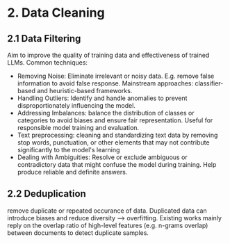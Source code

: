 # 2. Data Cleaning 

## 2.1 Data Filtering

Aim to improve the quality of training data and effectiveness of trained LLMs. Common techniques: 

* Removing Noise: Eliminate irrelevant or noisy data. E.g. remove false information to avoid false response. Mainstream approaches: classifier-based and heuristic-based frameworks. 
* Handling Outliers: Identify and handle anomalies to prevent disproportionately influencing the model. 
* Addressing Imbalances: balance the distribution of classes or categories to avoid biases and ensure fair representation. Useful for responsible model training and evaluation. 
* Text preprocessing: cleaning and standardizing text data by removing stop words, punctuation, or other elements that may not contribute significantly to the model's learning 
* Dealing with Ambiguities: Resolve or exclude ambiguous or contradictory data that might confuse the model during training. Help produce reliable and definite answers.  

## 2.2 Deduplication

remove duplicate or repeated occurance of data. Duplicated data can introduce biases and reduce diversity --> overfitting. Existing works mainly reply on the overlap ratio of high-level features (e.g. n-grams overlap) between documents to detect duplicate samples. 

